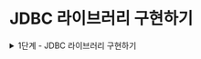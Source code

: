 # JDBC 라이브러리 구현하기

<details>
<summary>1단계 - JDBC 라이브러리 구현하기</summary>

구현 기능 목록

- [x] UserDaoTest의 모든 테스트 케이스가 통과시키기
- [x] UserDao가 아닌 JdbcTemplate 클래스에서 JDBC와 관련된 처리를 담당하도록 수정

리팩터링

- [x] try-with-resources 를 사용하도록 수정
- [x] JdbcTemplate 중복 코드 없애기
- [x] JdbcTemplate 예외 상황에 대한 테스트 추가
- [x] Dao 테스트 격리 고민해보기

</details>
